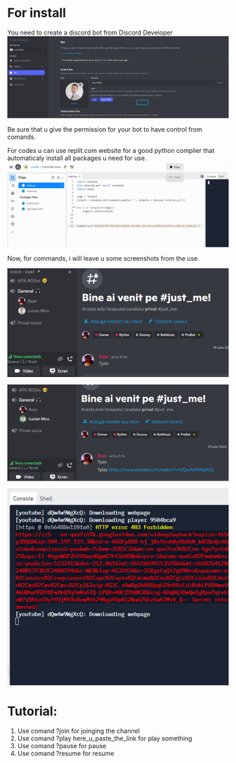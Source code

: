 # For install 
You need to create a discord bot from Discord Developer
![discord_developer](https://github.com/Leonard1403/Personal-Projects/blob/main/Python%20Bot%20Music/images/discord%20developer.png)

Be sure that u give the permission for your bot to have control from comands.

For codes u can use replit.com website for a good python compiler that 
automaticaly install all packages u need for use.
![replit](https://github.com/Leonard1403/Personal-Projects/blob/main/Python%20Bot%20Music/images/replit.png)

Now, for commands, i will leave u some screenshots from the use.

![discord_join](https://github.com/Leonard1403/Personal-Projects/blob/main/Python%20Bot%20Music/images/discord_join.png)

![discor_play](https://github.com/Leonard1403/Personal-Projects/blob/main/Python%20Bot%20Music/images/discord_play.png)

![console](https://github.com/Leonard1403/Personal-Projects/blob/main/Python%20Bot%20Music/images/console.png)

# Tutorial:

1. Use comand ?join for joinging the channel
2. Use comand ?play here_u_paste_the_link for play something
3. Use comand ?pause for pause
4. Use comand ?resume for resume